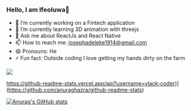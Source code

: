 ### Hello, I am Ifeoluwa🤗

<!--
**vlack-coder/vlack-coder** is a ✨ _special_ ✨ repository because its `README.md` (this file) appears on your GitHub profile.
<!-- - 🤔 I’m looking for help with ... 
Here are some ideas to get you started:-->

- 🔭 I’m currently working on a Fintech application
- 🌱 I’m currently learning 3D animation with threejs
- 💬 Ask me about ReactJs and React Native
- 📫 How to reach me: josephadeleke1914@gmail.com
- 😄 Pronouns: He
- ⚡ Fun fact: Outside coding I love getting my hands dirty on the farm

<img src="https://github-readme-stats.vercel.app/api?username=vlack-coder&&show_icons=true&title_color=ffffff&icon_color=bb2acf&text_color=daf7dc&bg_color=151515"/>

https://github-readme-stats.vercel.app/api?username=vlack-coder)](https://github.com/anuraghazra/github-readme-stats)

[![Anurag's GitHub stats](https://github-readme-stats.vercel.app/api?username=vlack-coder)](https://github.com/anuraghazra/github-readme-stats)
